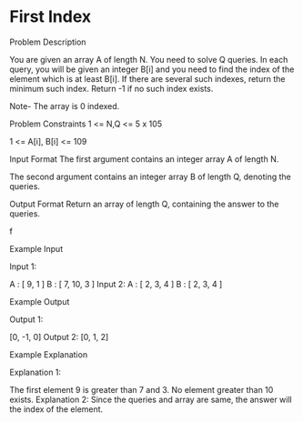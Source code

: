 # First Index

Problem Description

You are given an array A of length N. You need to solve Q queries. In each query, you will be given an integer B[i] and you need to find the index of the element which is at least B[i]. If there are several such indexes, return the minimum such index. Return -1 if no such index exists.

Note- The array is 0 indexed.



Problem Constraints
1 <= N,Q <= 5 x 105 

1 <= A[i], B[i] <= 109



Input Format
The first argument contains an integer array A of length N.

The second argument contains an integer array B of length Q, denoting the queries.



Output Format
Return an array of length Q, containing the answer to the queries.

f


Example Input

  Input 1:

  A : [ 9, 1 ]
  B : [ 7, 10, 3 ]
Input 2:
   A : [ 2, 3, 4 ]
  B : [ 2, 3, 4 ]


Example Output

  Output 1:

  [0, -1, 0]
Output 2:
  [0, 1, 2]


Example Explanation

  Explanation 1:

  The first element 9 is greater than 7 and 3. No element greater than 10 exists.
Explanation 2:
  Since the queries and array are same, the answer will the index of the element.
